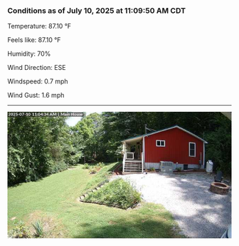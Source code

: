 ### Conditions as of July 10, 2025 at 11:09:50 AM CDT 

Temperature: 87.10 &deg;F

Feels like: 87.10 &deg;F

Humidity: 70%

Wind Direction: ESE

Windspeed: 0.7 mph

Wind Gust: 1.6 mph

---

<img src="./images/latest.jpeg"/>

